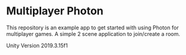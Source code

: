 # Multiplayer Photon

This repository is an example app to get started with using Photon for multiplayer games. A simple 2 scene application to join/create a room.

Unity Version 2019.3.15f1
